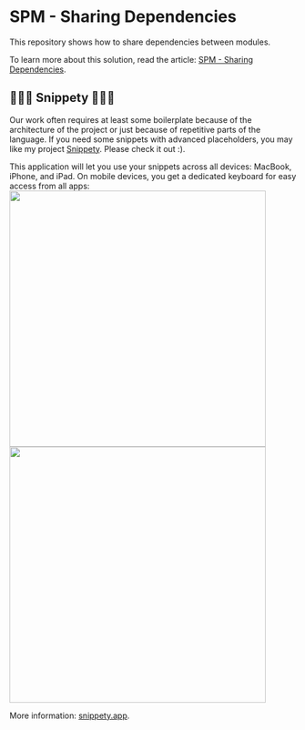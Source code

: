 # SPM - Sharing Dependencies
This repository shows how to share dependencies between modules.  

To learn more about this solution, read the article: [SPM - Sharing Dependencies](https://wojciechkulik.pl/ios/spm-sharing-dependencies). 

## 👨🏻‍💻 Snippety 👨🏻‍💻
Our work often requires at least some boilerplate because of the architecture of the project or just because of repetitive parts of the language. 
If you need some snippets with advanced placeholders, you may like my project [Snippety](https://snippety.app). Please check it out :).
<br/>

This application will let you use your snippets across all devices: MacBook, iPhone, and iPad. On mobile devices, you get a dedicated keyboard for easy access from all apps:  
<img src="https://github.com/wojciech-kulik/SwiftUI-TextField-Bugs/assets/3128467/01901db3-593d-414b-8ff3-c821d8b976ba" width="450" />
<img src="https://github.com/wojciech-kulik/SwiftUI-TextField-Bugs/assets/3128467/be0d2c88-824b-4fcd-96e9-d8b10cd0be99" width="450" />

More information: [snippety.app](https://snippety.app).
